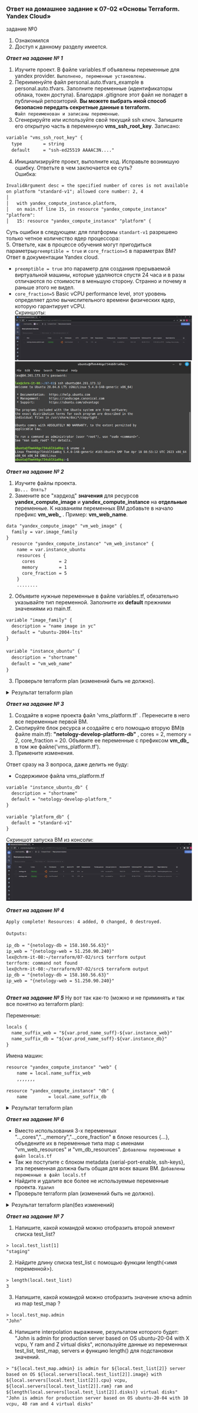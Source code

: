  ### Ответ на домашнее задание к 07-02 «Основы Terraform. Yandex Cloud»
 

задание №0 
1. Ознакомился
2. Доступ к данному разделу имеется.


***Ответ на задание № 1***  

1. Изучите проект. В файле variables.tf объявлены переменные для yandex provider.
`Выполнено, переменные установлены.`
2. Переименуйте файл personal.auto.tfvars_example в personal.auto.tfvars. Заполните переменные (идентификаторы облака, токен доступа). Благодаря .gitignore этот файл не попадет в публичный репозиторий. **Вы можете выбрать иной способ безопасно передать секретные данные в terraform.**  
`Файл переименован и записаны переменные`.
3. Сгенерируйте или используйте свой текущий ssh ключ. Запишите его открытую часть в переменную **vms_ssh_root_key**.
Записано:
```html
variable "vms_ssh_root_key" {
  type        = string
  default     = "ssh-ed25519 AAAAC3N...."
```
4. Инициализируйте проект, выполните код. Исправьте возникшую ошибку. Ответьте в чем заключается ее суть?  
Ошибка:
```commandline
InvalidArgument desc = the specified number of cores is not available on platform "standard-v1"; allowed core number: 2, 4
│ 
│   with yandex_compute_instance.platform,
│   on main.tf line 15, in resource "yandex_compute_instance" "platform":
│   15: resource "yandex_compute_instance" "platform" {

```
Суть ошибки в следующем: для платформы `standart-v1` разрешено только четное количество ядер процессора:  
5. Ответьте, как в процессе обучения могут пригодиться параметры```preemptible = true``` и ```core_fraction=5``` в параметрах ВМ? Ответ в документации Yandex cloud.
* `preemptible = true` это параметр для создания прерываемой виртуальной машины, которые удаляются спустя 24 часа и в разы отличаются по стоимости в меньшую сторону. Странно и почему я раньше этого не видел.
* `core_fraction=5` Basic vCPU performance level, этот уровень определяет долю вычислительного времени физических ядер, которую гарантирует vCPU.  
Скриншоты:
![Скриншот из личного кабинета Yandex.Cloud](img/01-01.jpg)
![Скриншот подключения по ssh](img/01-02.jpg)

***Ответ на задание № 2***

1. Изучите файлы проекта.   
`Шо... Опять?`
2. Замените все "хардкод" **значения** для ресурсов **yandex_compute_image** и **yandex_compute_instance** на **отдельные** переменные. К названиям переменных ВМ добавьте в начало префикс **vm_web_** .  Пример: **vm_web_name**.
```commandline
data "yandex_compute_image" "vm_web_image" {
  family = var.image_family
}
  resource "yandex_compute_instance" "vm_web_instance" {
    name = var.instance_ubuntu
    resources {
      cores         = 2
      memory        = 1
      core_fraction = 5
    }
    ........
```
2. Объявите нужные переменные в файле variables.tf, обязательно указывайте тип переменной. Заполните их **default** прежними значениями из main.tf.
```html
variable "image_family" {
  description = "name image in yc"
  default = "ubuntu-2004-lts"
}

variable "instance_ubuntu" {
  description = "shortname"
  default = "vm_web_name"
}
```
3. Проверьте terraform plan (изменений быть не должно). 
<details>
<summary>Результат terraform plan</summary>

```commandline
lex@chrm-it-08:~/terraform/07-02/src$ terraform plan
data.yandex_compute_image.vm_web_image: Reading...
data.yandex_compute_image.vm_web_image: Read complete after 0s [id=fd83gfh90hpp3sojs1r3]

Terraform used the selected providers to generate the following execution plan. Resource actions are indicated with the following symbols:
  + create

Terraform will perform the following actions:

  # yandex_compute_instance.vm_web_instance will be created
  + resource "yandex_compute_instance" "vm_web_instance" {
      + created_at                = (known after apply)
      + folder_id                 = (known after apply)
      + fqdn                      = (known after apply)
      + gpu_cluster_id            = (known after apply)
      + hostname                  = (known after apply)
      + id                        = (known after apply)
      + metadata                  = {
          + "serial-port-enable" = "1"
          + "ssh-keys"           = "ubuntu:ssh-ed25519 AAAAC3NzaC1lZDI1NTE5AAAAILiUtF85NVCt/boCAYmIFlh49IRXeiv5TWlY7dY2fO8Z lex@chrm-it-08"
        }
      + name                      = "vm_web_name"
      + network_acceleration_type = "standard"
      + platform_id               = "standard-v1"
      + service_account_id        = (known after apply)
      + status                    = (known after apply)
      + zone                      = (known after apply)

      + boot_disk {
          + auto_delete = true
          + device_name = (known after apply)
          + disk_id     = (known after apply)
          + mode        = (known after apply)

          + initialize_params {
              + block_size  = (known after apply)
              + description = (known after apply)
              + image_id    = "fd83gfh90hpp3sojs1r3"
              + name        = (known after apply)
              + size        = (known after apply)
              + snapshot_id = (known after apply)
              + type        = "network-hdd"
            }
        }

      + network_interface {
          + index              = (known after apply)
          + ip_address         = (known after apply)
          + ipv4               = true
          + ipv6               = (known after apply)
          + ipv6_address       = (known after apply)
          + mac_address        = (known after apply)
          + nat                = true
          + nat_ip_address     = (known after apply)
          + nat_ip_version     = (known after apply)
          + security_group_ids = (known after apply)
          + subnet_id          = (known after apply)
        }

      + resources {
          + core_fraction = 5
          + cores         = 2
          + memory        = 1
        }

      + scheduling_policy {
          + preemptible = true
        }
    }

  # yandex_vpc_network.develop will be created
  + resource "yandex_vpc_network" "develop" {
      + created_at                = (known after apply)
      + default_security_group_id = (known after apply)
      + folder_id                 = (known after apply)
      + id                        = (known after apply)
      + labels                    = (known after apply)
      + name                      = "develop"
      + subnet_ids                = (known after apply)
    }

  # yandex_vpc_subnet.develop will be created
  + resource "yandex_vpc_subnet" "develop" {
      + created_at     = (known after apply)
      + folder_id      = (known after apply)
      + id             = (known after apply)
      + labels         = (known after apply)
      + name           = "develop"
      + network_id     = (known after apply)
      + v4_cidr_blocks = [
          + "10.0.1.0/24",
        ]
      + v6_cidr_blocks = (known after apply)
      + zone           = "ru-central1-a"
    }

Plan: 3 to add, 0 to change, 0 to destroy.
```
</details>

***Ответ на задание № 3***

1. Создайте в корне проекта файл 'vms_platform.tf' . Перенесите в него все переменные первой ВМ.
2. Скопируйте блок ресурса и создайте с его помощью вторую ВМ(в файле main.tf): **"netology-develop-platform-db"** ,  cores  = 2, memory = 2, core_fraction = 20. Объявите ее переменные с префиксом **vm_db_** в том же файле('vms_platform.tf').
3. Примените изменения.

Ответ сразу на 3 вопроса, даже делить не буду:
* Содержимое файла vms_platform.tf
```commandline
variable "instance_ubuntu_db" {
  description = "shortname"
  default = "netology-develop-platform_"
}

variable "platform_db" {
  default = "standard-v1"
}
```
Скриншот запуска ВМ из консоли:
![Скриншот запуска ВМ из консоли](img/03-01.jpg)

***Ответ на задание № 4***

```commandline
Apply complete! Resources: 4 added, 0 changed, 0 destroyed.

Outputs:

ip_db = "{netology-db = 158.160.56.63}"
ip_web = "{netology-web = 51.250.90.240}"
lex@chrm-it-08:~/terraform/07-02/src$ terrform output
terrform: command not found
lex@chrm-it-08:~/terraform/07-02/src$ terraform output
ip_db = "{netology-db = 158.160.56.63}"
ip_web = "{netology-web = 51.250.90.240}"


```

***Ответ на задание № 5***
Ну вот так как-то (можно и не приминять и так все понятно из terraform plan):

Переменные:
```commandline
locals {
  name_suffix_web = "${var.prod_name_suff}-${var.instance_web}"
  name_suffix_db = "${var.prod_name_suff}-${var.instance_db}"
}
```
Имена машин:
```commandline
resource "yandex_compute_instance" "web" {
    name = local.name_suffix_web
    ,,,,,,,

resource "yandex_compute_instance" "db" {
    name        = local.name_suffix_db

```
<details>
<summary>Результат terraform plan</summary>

```commandline
lex@chrm-it-08:~/terraform/07-02/src$ terraform plan
data.yandex_compute_image.image: Reading...
data.yandex_compute_image.image: Read complete after 1s [id=fd83gfh90hpp3sojs1r3]

Terraform used the selected providers to generate the following execution plan. Resource actions are indicated with the following symbols:
  + create

Terraform will perform the following actions:

  # yandex_compute_instance.db will be created
  + resource "yandex_compute_instance" "db" {
      + created_at                = (known after apply)
      + folder_id                 = (known after apply)
      + fqdn                      = (known after apply)
      + gpu_cluster_id            = (known after apply)
      + hostname                  = (known after apply)
      + id                        = (known after apply)
      + metadata                  = {
          + "serial-port-enable" = "1"
          + "ssh-keys"           = "ubuntu:ssh-ed25519 AAAAC3NzaC1lZDI1NTE5AAAAILiUtF85NVCt/boCAYmIFlh49IRXeiv5TWlY7dY2fO8Z lex@chrm-it-08"
        }
      + name                      = "netology-develop-platform-db"
      + network_acceleration_type = "standard"
      + platform_id               = "standard-v1"
      + service_account_id        = (known after apply)
      + status                    = (known after apply)
      + zone                      = (known after apply)

      + boot_disk {
          + auto_delete = true
          + device_name = (known after apply)
          + disk_id     = (known after apply)
          + mode        = (known after apply)

          + initialize_params {
              + block_size  = (known after apply)
              + description = (known after apply)
              + image_id    = "fd83gfh90hpp3sojs1r3"
              + name        = (known after apply)
              + size        = (known after apply)
              + snapshot_id = (known after apply)
              + type        = "network-hdd"
            }
        }

      + network_interface {
          + index              = (known after apply)
          + ip_address         = (known after apply)
          + ipv4               = true
          + ipv6               = (known after apply)
          + ipv6_address       = (known after apply)
          + mac_address        = (known after apply)
          + nat                = true
          + nat_ip_address     = (known after apply)
          + nat_ip_version     = (known after apply)
          + security_group_ids = (known after apply)
          + subnet_id          = (known after apply)
        }

      + resources {
          + core_fraction = 20
          + cores         = 2
          + memory        = 2
        }

      + scheduling_policy {
          + preemptible = true
        }
    }

  # yandex_compute_instance.web will be created
  + resource "yandex_compute_instance" "web" {
      + created_at                = (known after apply)
      + folder_id                 = (known after apply)
      + fqdn                      = (known after apply)
      + gpu_cluster_id            = (known after apply)
      + hostname                  = (known after apply)
      + id                        = (known after apply)
      + metadata                  = {
          + "serial-port-enable" = "1"
          + "ssh-keys"           = "ubuntu:ssh-ed25519 AAAAC3NzaC1lZDI1NTE5AAAAILiUtF85NVCt/boCAYmIFlh49IRXeiv5TWlY7dY2fO8Z lex@chrm-it-08"
        }
      + name                      = "netology-develop-platform-web"
      + network_acceleration_type = "standard"
      + platform_id               = "standard-v1"
      + service_account_id        = (known after apply)
      + status                    = (known after apply)
      + zone                      = (known after apply)

      + boot_disk {
          + auto_delete = true
          + device_name = (known after apply)
          + disk_id     = (known after apply)
          + mode        = (known after apply)

          + initialize_params {
              + block_size  = (known after apply)
              + description = (known after apply)
              + image_id    = "fd83gfh90hpp3sojs1r3"
              + name        = (known after apply)
              + size        = (known after apply)
              + snapshot_id = (known after apply)
              + type        = "network-hdd"
            }
        }

      + network_interface {
          + index              = (known after apply)
          + ip_address         = (known after apply)
          + ipv4               = true
          + ipv6               = (known after apply)
          + ipv6_address       = (known after apply)
          + mac_address        = (known after apply)
          + nat                = true
          + nat_ip_address     = (known after apply)
          + nat_ip_version     = (known after apply)
          + security_group_ids = (known after apply)
          + subnet_id          = (known after apply)
        }

      + resources {
          + core_fraction = 5
          + cores         = 2
          + memory        = 1
        }

      + scheduling_policy {
          + preemptible = true
        }
    }

  # yandex_vpc_network.develop will be created
  + resource "yandex_vpc_network" "develop" {
      + created_at                = (known after apply)
      + default_security_group_id = (known after apply)
      + folder_id                 = (known after apply)
      + id                        = (known after apply)
      + labels                    = (known after apply)
      + name                      = "develop"
      + subnet_ids                = (known after apply)
    }

  # yandex_vpc_subnet.develop will be created
  + resource "yandex_vpc_subnet" "develop" {
      + created_at     = (known after apply)
      + folder_id      = (known after apply)
      + id             = (known after apply)
      + labels         = (known after apply)
      + name           = "develop"
      + network_id     = (known after apply)
      + v4_cidr_blocks = [
          + "10.0.1.0/24",
        ]
      + v6_cidr_blocks = (known after apply)
      + zone           = "ru-central1-a"
    }

Plan: 4 to add, 0 to change, 0 to destroy.

Changes to Outputs:
  + ip_db  = (known after apply)
  + ip_web = (known after apply)

────────────────────────────────────────────────────────────────────────────────────────────────────────────────────────────────────────────────────────────────────────────────────────────────────────────────────────────────────────

Note: You didn't use the -out option to save this plan, so Terraform can't guarantee to take exactly these actions if you run "terraform apply" now.
```
</details>

***Ответ на задание № 6***

* Вместо использования 3-х переменных ".._cores",".._memory",".._core_fraction" в блоке resources {...}, объедените их в переменные типа map с именами "vm_web_resources" и "vm_db_resources".
`Добавлены переменные в файл locals.tf`
* Так же поступите с блоком metadata {serial-port-enable, ssh-keys}, эта переменная должна быть общая для всех ваших ВМ.
`Добавлены переменные в файл locals.tf`
* Найдите и удалите все более не используемые переменные проекта.
`Удалил`
* Проверьте terraform plan (изменений быть не должно).

<details>
<summary>Результат terraform plan(без изменений)</summary>

```commandline
lex@chrm-it-08:~/terraform/07-02/src$ terraform plan
data.yandex_compute_image.image: Reading...
data.yandex_compute_image.image: Read complete after 0s [id=fd8qssu7gclkmoi9flt4]

Terraform used the selected providers to generate the following execution plan. Resource actions are indicated with the following symbols:
  + create

Terraform will perform the following actions:

  # yandex_compute_instance.db will be created
  + resource "yandex_compute_instance" "db" {
      + created_at                = (known after apply)
      + folder_id                 = (known after apply)
      + fqdn                      = (known after apply)
      + gpu_cluster_id            = (known after apply)
      + hostname                  = (known after apply)
      + id                        = (known after apply)
      + metadata                  = {
          + "serial-port-enable" = "1"
          + "ssh-keys"           = "ubuntu:ssh-ed25519 AAAAC3NzaC1lZDI1NTE5AAAAILiUtF85NVCt/boCAYmIFlh49IRXeiv5TWlY7dY2fO8Z lex@chrm-it-08"
        }
      + name                      = "netology-develop-platform-db"
      + network_acceleration_type = "standard"
      + platform_id               = "standard-v1"
      + service_account_id        = (known after apply)
      + status                    = (known after apply)
      + zone                      = (known after apply)

      + boot_disk {
          + auto_delete = true
          + device_name = (known after apply)
          + disk_id     = (known after apply)
          + mode        = (known after apply)

          + initialize_params {
              + block_size  = (known after apply)
              + description = (known after apply)
              + image_id    = "fd8qssu7gclkmoi9flt4"
              + name        = (known after apply)
              + size        = (known after apply)
              + snapshot_id = (known after apply)
              + type        = "network-hdd"
            }
        }

      + network_interface {
          + index              = (known after apply)
          + ip_address         = (known after apply)
          + ipv4               = true
          + ipv6               = (known after apply)
          + ipv6_address       = (known after apply)
          + mac_address        = (known after apply)
          + nat                = true
          + nat_ip_address     = (known after apply)
          + nat_ip_version     = (known after apply)
          + security_group_ids = (known after apply)
          + subnet_id          = (known after apply)
        }

      + resources {
          + core_fraction = 20
          + cores         = 2
          + memory        = 2
        }

      + scheduling_policy {
          + preemptible = true
        }
    }

  # yandex_compute_instance.web will be created
  + resource "yandex_compute_instance" "web" {
      + created_at                = (known after apply)
      + folder_id                 = (known after apply)
      + fqdn                      = (known after apply)
      + gpu_cluster_id            = (known after apply)
      + hostname                  = (known after apply)
      + id                        = (known after apply)
      + metadata                  = {
          + "serial-port-enable" = "1"
          + "ssh-keys"           = "ubuntu:ssh-ed25519 AAAAC3NzaC1lZDI1NTE5AAAAILiUtF85NVCt/boCAYmIFlh49IRXeiv5TWlY7dY2fO8Z lex@chrm-it-08"
        }
      + name                      = "netology-develop-platform-web"
      + network_acceleration_type = "standard"
      + platform_id               = "standard-v1"
      + service_account_id        = (known after apply)
      + status                    = (known after apply)
      + zone                      = (known after apply)

      + boot_disk {
          + auto_delete = true
          + device_name = (known after apply)
          + disk_id     = (known after apply)
          + mode        = (known after apply)

          + initialize_params {
              + block_size  = (known after apply)
              + description = (known after apply)
              + image_id    = "fd8qssu7gclkmoi9flt4"
              + name        = (known after apply)
              + size        = (known after apply)
              + snapshot_id = (known after apply)
              + type        = "network-hdd"
            }
        }

      + network_interface {
          + index              = (known after apply)
          + ip_address         = (known after apply)
          + ipv4               = true
          + ipv6               = (known after apply)
          + ipv6_address       = (known after apply)
          + mac_address        = (known after apply)
          + nat                = true
          + nat_ip_address     = (known after apply)
          + nat_ip_version     = (known after apply)
          + security_group_ids = (known after apply)
          + subnet_id          = (known after apply)
        }

      + resources {
          + core_fraction = 5
          + cores         = 2
          + memory        = 1
        }

      + scheduling_policy {
          + preemptible = true
        }
    }

  # yandex_vpc_network.develop will be created
  + resource "yandex_vpc_network" "develop" {
      + created_at                = (known after apply)
      + default_security_group_id = (known after apply)
      + folder_id                 = (known after apply)
      + id                        = (known after apply)
      + labels                    = (known after apply)
      + name                      = "develop"
      + subnet_ids                = (known after apply)
    }

  # yandex_vpc_subnet.develop will be created
  + resource "yandex_vpc_subnet" "develop" {
      + created_at     = (known after apply)
      + folder_id      = (known after apply)
      + id             = (known after apply)
      + labels         = (known after apply)
      + name           = "develop"
      + network_id     = (known after apply)
      + v4_cidr_blocks = [
          + "10.0.1.0/24",
        ]
      + v6_cidr_blocks = (known after apply)
      + zone           = "ru-central1-a"
    }

Plan: 4 to add, 0 to change, 0 to destroy.

Changes to Outputs:
  + ip_db  = (known after apply)
  + ip_web = (known after apply)

────────────────────────────────────────────────────────────────────────────────────────────────────────────────────────────────────────────────────────────────────────────

Note: You didn't use the -out option to save this plan, so Terraform can't guarantee to take exactly these actions if you run "terraform apply" now.

```
</details>

***Ответ на задание № 7***

1. Напишите, какой командой можно отобразить второй элемент списка test_list?
```commandline
> local.test_list[1]
"staging"

```
2. Найдите длину списка test_list с помощью функции length(<имя переменной>).
```commandline
> length(local.test_list)
3

```
3. Напишите, какой командой можно отобразить значение ключа admin из map test_map ?
```commandline
> local.test_map.admin
"John"

```
4. Напишите interpolation выражение, результатом которого будет: "John is admin for production server based on OS ubuntu-20-04 with X vcpu, Y ram and Z virtual disks", используйте данные из переменных test_list, test_map, servers и функцию length() для подстановки значений.
```commandline
> "${local.test_map.admin} is admin for ${local.test_list[2]} server based on OS ${local.servers[local.test_list[2]].image} with ${local.servers[local.test_list[2]].cpu} vcpu, ${local.servers[local.test_list[2]].ram} ram and ${length(local.servers[local.test_list[2]].disks)} virtual disks"
"John is admin for production server based on OS ubuntu-20-04 with 10 vcpu, 40 ram and 4 virtual disks"

```